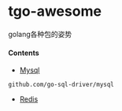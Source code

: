 # tgo-awesome
golang各种包的姿势

#### Contents

- [Mysql](https://github.com/nashlibby/tgo-awesome/tree/master/mysql)
```text
github.com/go-sql-driver/mysql
```

- [Redis](https://github.com/nashlibby/tgo-awesome/tree/master/redis)
